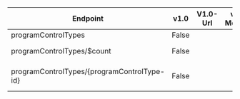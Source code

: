 | Endpoint | v1.0 | V1.0-Url | v1.0-Methods | beta | Beta-Url | Beta-Methods | Path | Root | Children | Segment |
| ----------| ----------| ----------| ----------| ----------| ----------| ----------| ----------| ----------| ----------| ----------|
| programControlTypes| False| | | True| https://graph.microsoft.com/beta/programControlTypes| Get Post| programControlTypes| programControlTypes| 2| programControlTypes|
| programControlTypes/$count| False| | | True| https://graph.microsoft.com/beta/programControlTypes/$count| Get| programControlTypes $count| programControlTypes| 0| $count|
| programControlTypes/{programControlType-id}| False| | | True| https://graph.microsoft.com/beta/programControlTypes/{programControlType-id}| Get Patch Delete| programControlTypes {programControlType-id}| programControlTypes| 0| {programControlType-id}|
